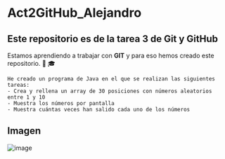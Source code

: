 # Act2GitHub_Alejandro
## Este repositorio es de la tarea 3 de Git y GitHub
Estamos aprendiendo a trabajar con **GIT** y para eso hemos creado este repositorio. :adult: :mortar_board:

```
He creado un programa de Java en el que se realizan las siguientes tareas:
- Crea y rellena un array de 30 posiciones con números aleatorios entre 1 y 10
- Muestra los números por pantalla
- Muestra cuántas veces han salido cada uno de los números
```

## Imagen
![image](https://cdn3.emoji.gg/emojis/2124_peepoClown.png)
